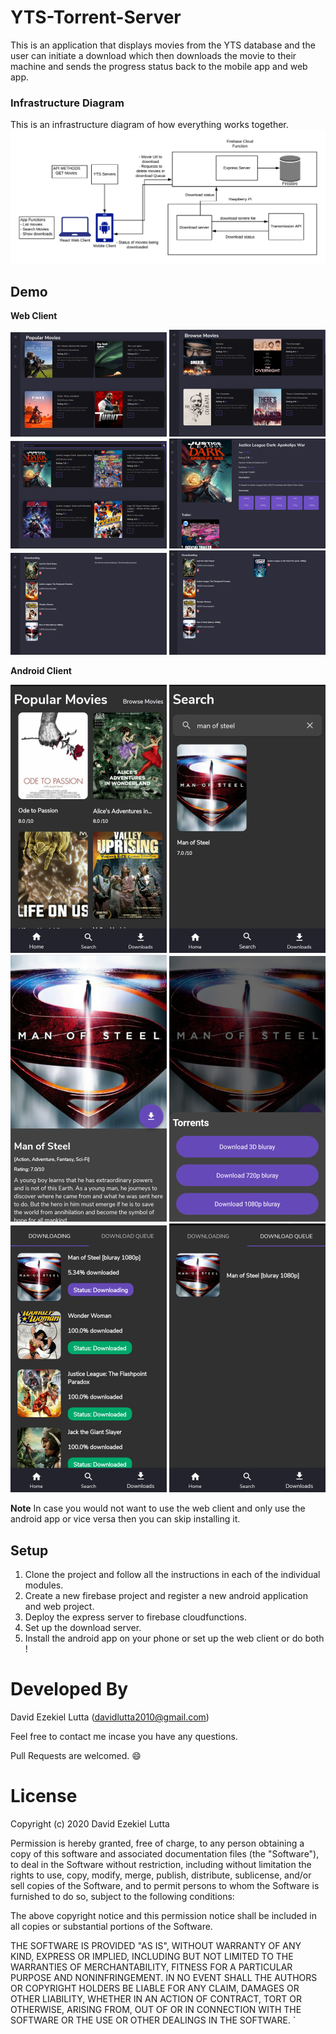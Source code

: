 # YTS-Torrent-Server
This is an application that displays movies from the YTS database and the user can initiate a download which then downloads the movie to their machine and sends the progress status back to the mobile app and web app.

### Infrastructure Diagram
This is an infrastructure diagram of how everything works together.
![infrastructure diagram](/Images/infrastructureDiagram.png)

## Demo
**Web Client**


![infrastructure diagram](/Images/webScreenShot1.png)
![infrastructure diagram](/Images/webScreenShot2.png)
![infrastructure diagram](/Images/webScreenShot5.png)
![infrastructure diagram](/Images/webScreenShot3.png)
![infrastructure diagram](/Images/webScreenShot4.png)
![infrastructure diagram](/Images/webScreenShot6.png)

**Android Client**


![infrastructure diagram](/Images/androidScreenShot3.png)
![infrastructure diagram](/Images/androidScreenShot4.png)
![infrastructure diagram](/Images/androidScreenShot6.png)
![infrastructure diagram](/Images/androidScreenShot5.png)
![infrastructure diagram](/Images/androidScreenShot2.png)
![infrastructure diagram](/Images/androidScreenShot1.png)


**Note** In case you would not want to use the web client and only use the android app or vice versa then you can skip installing it.

## Setup
1. Clone the project and follow all the instructions in each of the individual modules.  
2. Create a new firebase project and register a new android application and web project. 
3. Deploy the express server to firebase cloudfunctions.
4. Set up the download server.
5. Install the android app on your phone or set up the web client or do both !

# Developed By
David Ezekiel Lutta (davidlutta2010@gmail.com)


Feel free to contact me incase you have any questions.


Pull Requests are welcomed. 😄
# License
 
 Copyright (c) 2020 David Ezekiel Lutta
 
 Permission is hereby granted, free of charge, to any person obtaining a copy
 of this software and associated documentation files (the "Software"), to deal
 in the Software without restriction, including without limitation the rights
 to use, copy, modify, merge, publish, distribute, sublicense, and/or sell
 copies of the Software, and to permit persons to whom the Software is
 furnished to do so, subject to the following conditions:
 
 The above copyright notice and this permission notice shall be included in all
 copies or substantial portions of the Software.
 
 THE SOFTWARE IS PROVIDED "AS IS", WITHOUT WARRANTY OF ANY KIND, EXPRESS OR
 IMPLIED, INCLUDING BUT NOT LIMITED TO THE WARRANTIES OF MERCHANTABILITY,
 FITNESS FOR A PARTICULAR PURPOSE AND NONINFRINGEMENT. IN NO EVENT SHALL THE
 AUTHORS OR COPYRIGHT HOLDERS BE LIABLE FOR ANY CLAIM, DAMAGES OR OTHER
 LIABILITY, WHETHER IN AN ACTION OF CONTRACT, TORT OR OTHERWISE, ARISING FROM,
 OUT OF OR IN CONNECTION WITH THE SOFTWARE OR THE USE OR OTHER DEALINGS IN THE
 SOFTWARE.
`
